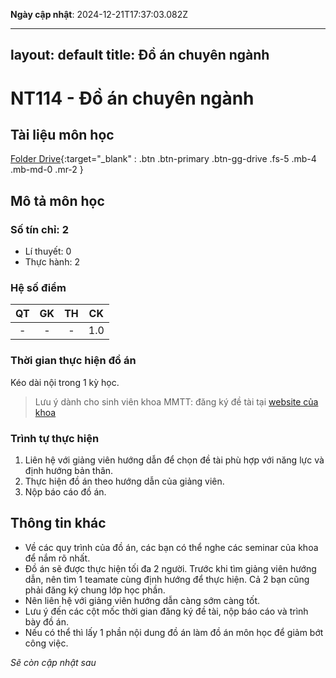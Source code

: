 **Ngày cập nhật**: 2024-12-21T17:37:03.082Z

---
layout: default
title: Đồ án chuyên ngành
---

# NT114 - Đồ án chuyên ngành

## Tài liệu môn học 
[Folder Drive](https://drive.google.com/drive/folders/15TSn-LTOMNb-zKuv0Aza2OvdJGwOlWpp?usp=sharing){:target="_blank" : .btn .btn-primary .btn-gg-drive .fs-5 .mb-4 .mb-md-0 .mr-2 }

## Mô tả môn học

### Số tín chỉ: 2
- Lí thuyết: 0
- Thực hành: 2

### Hệ số điểm

| QT   | GK  | TH  | CK  |
|------|-----|-----|-----|
| <center>-</center>| <center>-</center>| <center>-</center> | <center>1.0</center> |

### Thời gian thực hiện đồ án

Kéo dài nội trong 1 kỳ học.
>Lưu ý dành cho sinh viên khoa MMTT: đăng ký đề tài tại [website của khoa](https://mmt.uitiot.vn/)

### Trình tự thực hiện

1. Liên hệ với giảng viên hướng dẫn để chọn đề tài phù hợp với năng lực và định hướng bản thân.
2. Thực hiện đồ án theo hướng dẫn của giảng viên.
3. Nộp báo cáo đồ án.

## Thông tin khác

- Về các quy trình của đồ án, các bạn có thể nghe các seminar của khoa để nắm rõ nhất.
- Đồ án sẽ được thực hiện tối đa 2 người. Trước khi tìm giảng viên hướng dẫn, nên tìm 1 teamate cùng định hướng để thực hiện. Cả 2 bạn cũng phải đăng ký chung lớp học phần.
- Nên liên hệ với giảng viên hướng dẫn càng sớm càng tốt.
- Lưu ý đến các cột mốc thời gian đăng ký đề tài, nộp báo cáo và trình bày đồ án.
- Nếu có thể thì lấy 1 phần nội dung đồ án làm đồ án môn học để giảm bớt công việc.

*Sẽ còn cập nhật sau*
